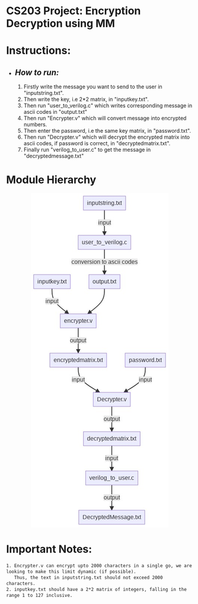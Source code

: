 # **CS203 Project: Encryption Decryption using MM**

# **Instructions:**
   - ## *How to run:*
      1. Firstly write the message you want to send to the user in "inputstring.txt".
      2. Then write the key, i.e 2*2 matrix, in "inputkey.txt".
      3. Then run "user_to_verilog.c" which writes corresponding message in ascii codes in "output.txt"
      4. Then run "Encrypter.v" which will convert message into encrypted numbers.
      5. Then enter the password, i.e the same key matrix, in "password.txt".
      6. Then run "Decrypter.v" which will decrypt the encrypted matrix into ascii codes, if password is correct, in "decryptedmatrix.txt".
      7. Finally run "verilog_to_user.c" to get the message in "decryptedmessage.txt"

# Module Hierarchy

<p align="center">
  <img src="./text_files/Module_Hierarchy.jpg" />
</p>

# Important Notes:
    1. Encrypter.v can encrypt upto 2000 characters in a single go, we are looking to make this limit dynamic (if possible).
       Thus, the text in inputstring.txt should not exceed 2000 characters.
    2. inputkey.txt should have a 2*2 matrix of integers, falling in the range 1 to 127 inclusive.

   
